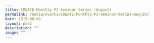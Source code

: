 ```yaml
---
title: CREATE Monthly PI Seminar Series (August)
permalink: /media/events/CREATE-Monthly-PI-Seminar-Series-August/
date: 2015-08-06
layout: post
description: ""
image: ""
---
```

